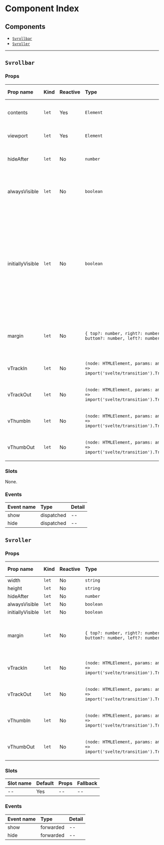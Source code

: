 # Component Index

## Components

- [`Svrollbar`](#svrollbar)
- [`Svroller`](#svroller)

---

## `Svrollbar`

### Props

| Prop name        | Kind             | Reactive | Type                                                                                          | Default value                                        | Description                                                                                                                                                                        |
| :--------------- | :--------------- | :------- | :-------------------------------------------------------------------------------------------- | ---------------------------------------------------- | ---------------------------------------------------------------------------------------------------------------------------------------------------------------------------------- |
| contents         | <code>let</code> | Yes      | <code>Element</code>                                                                          | <code>undefined</code>                               | the area scrolled by host element.                                                                                                                                                 |
| viewport         | <code>let</code> | Yes      | <code>Element</code>                                                                          | <code>undefined</code>                               | the scrolling host element.                                                                                                                                                        |
| hideAfter        | <code>let</code> | No       | <code>number</code>                                                                           | <code>1000</code>                                    | milliseconds to keep scrollbar visible.                                                                                                                                            |
| alwaysVisible    | <code>let</code> | No       | <code>boolean</code>                                                                          | <code>false</code>                                   | make scrollbar always visible if the content is scrollable.                                                                                                                        |
| initiallyVisible | <code>let</code> | No       | <code>boolean</code>                                                                          | <code>false</code>                                   | make scrollbar initially visible if the content is scrollable.<br /><br />after you interact with your scrollable contents, scrollbar fallback to the default visibility behavior. |
| margin           | <code>let</code> | No       | <code>{ top?: number, right?: number, buttom?: number, left?: number }</code>                 | <code>{}</code>                                      | margin (px) from viewport top, right, bottom and left.                                                                                                                             |
| vTrackIn         | <code>let</code> | No       | <code>(node: HTMLElement, params: any) => import('svelte/transition').TransitionConfig</code> | <code>(node) => fade(node, { duration: 100 })</code> | svelte transition to show track in.                                                                                                                                                |
| vTrackOut        | <code>let</code> | No       | <code>(node: HTMLElement, params: any) => import('svelte/transition').TransitionConfig</code> | <code>(node) => fade(node, { duration: 300 })</code> | svelte transition to hide track out.                                                                                                                                               |
| vThumbIn         | <code>let</code> | No       | <code>(node: HTMLElement, params: any) => import('svelte/transition').TransitionConfig</code> | <code>(node) => fade(node, { duration: 100 })</code> | svelte transition to show thumb in.                                                                                                                                                |
| vThumbOut        | <code>let</code> | No       | <code>(node: HTMLElement, params: any) => import('svelte/transition').TransitionConfig</code> | <code>(node) => fade(node, { duration: 300 })</code> | svelte transition to hide thumb out.                                                                                                                                               |

### Slots

None.

### Events

| Event name | Type       | Detail |
| :--------- | :--------- | :----- |
| show       | dispatched | --     |
| hide       | dispatched | --     |

## `Svroller`

### Props

| Prop name        | Kind             | Reactive | Type                                                                                          | Default value                                        | Description                                            |
| :--------------- | :--------------- | :------- | :-------------------------------------------------------------------------------------------- | ---------------------------------------------------- | ------------------------------------------------------ |
| width            | <code>let</code> | No       | <code>string</code>                                                                           | <code>'10rem'</code>                                 | --                                                     |
| height           | <code>let</code> | No       | <code>string</code>                                                                           | <code>'10rem'</code>                                 | --                                                     |
| hideAfter        | <code>let</code> | No       | <code>number</code>                                                                           | <code>1000</code>                                    | --                                                     |
| alwaysVisible    | <code>let</code> | No       | <code>boolean</code>                                                                          | <code>false</code>                                   | --                                                     |
| initiallyVisible | <code>let</code> | No       | <code>boolean</code>                                                                          | <code>false</code>                                   | --                                                     |
| margin           | <code>let</code> | No       | <code>{ top?: number, right?: number, buttom?: number, left?: number }</code>                 | <code>{}</code>                                      | margin (px) from viewport top, right, bottom and left. |
| vTrackIn         | <code>let</code> | No       | <code>(node: HTMLElement, params: any) => import('svelte/transition').TransitionConfig</code> | <code>(node) => fade(node, { duration: 100 })</code> | --                                                     |
| vTrackOut        | <code>let</code> | No       | <code>(node: HTMLElement, params: any) => import('svelte/transition').TransitionConfig</code> | <code>(node) => fade(node, { duration: 300 })</code> | --                                                     |
| vThumbIn         | <code>let</code> | No       | <code>(node: HTMLElement, params: any) => import('svelte/transition').TransitionConfig</code> | <code>(node) => fade(node, { duration: 100 })</code> | --                                                     |
| vThumbOut        | <code>let</code> | No       | <code>(node: HTMLElement, params: any) => import('svelte/transition').TransitionConfig</code> | <code>(node) => fade(node, { duration: 300 })</code> | --                                                     |

### Slots

| Slot name | Default | Props | Fallback |
| :-------- | :------ | :---- | :------- |
| --        | Yes     | --    | --       |

### Events

| Event name | Type      | Detail |
| :--------- | :-------- | :----- |
| show       | forwarded | --     |
| hide       | forwarded | --     |
